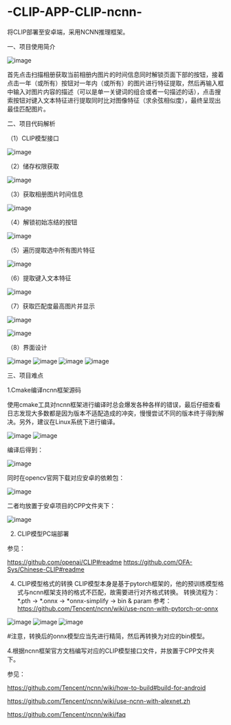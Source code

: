 # -CLIP-APP-CLIP-ncnn-
将CLIP部署至安卓端，采用NCNN推理框架。

一、项目使用简介
  
![image](https://github.com/ChenYusong01/CLIP-imagesearch-APP-powered-by-CLIP-ncnn-Andriod/assets/91783123/e1d5bba0-65d3-461d-b1e6-fefd65a9cbf6)


首先点击扫描相册获取当前相册内图片的时间信息同时解锁页面下部的按钮，接着点击一年（或所有）按钮对一年内（或所有）的图片进行特征提取，然后再输入框中输入对图片内容的描述（可以是单一关键词的组合或者一句描述的话），点击搜索按钮对键入文本特征进行提取同时比对图像特征（求余弦相似度），最终呈现出最佳匹配图片。



二、项目代码解析

（1）CLIP模型接口

 ![image](https://github.com/ChenYusong01/CLIP-imagesearch-APP-powered-by-CLIP-ncnn-Andriod/assets/91783123/082ed3f4-4d6c-4deb-b09d-94ed947deef6)


（2）储存权限获取

![image](https://github.com/ChenYusong01/CLIP-imagesearch-APP-powered-by-CLIP-ncnn-Andriod/assets/91783123/75df53bf-b562-4aeb-8ecd-742097a616a3)



（3）获取相册图片时间信息

 ![image](https://github.com/ChenYusong01/CLIP-imagesearch-APP-powered-by-CLIP-ncnn-Andriod/assets/91783123/60c6b5e9-a145-43d1-935b-0fe0e81b14e8)


（4）解锁初始冻结的按钮

![image](https://github.com/ChenYusong01/CLIP-imagesearch-APP-powered-by-CLIP-ncnn-Andriod/assets/91783123/2d5aaeeb-ae1e-46d0-94f4-f87469650a4c)


（5）遍历提取选中所有图片特征

 ![image](https://github.com/ChenYusong01/CLIP-imagesearch-APP-powered-by-CLIP-ncnn-Andriod/assets/91783123/91535e32-bb16-4f8d-a804-62008133a8dd)


（6）提取键入文本特征

![image](https://github.com/ChenYusong01/CLIP-imagesearch-APP-powered-by-CLIP-ncnn-Andriod/assets/91783123/a3aa66f4-1bca-4391-8857-00d91d6a58f7)


（7）获取匹配度最高图片并显示
 
![image](https://github.com/ChenYusong01/CLIP-imagesearch-APP-powered-by-CLIP-ncnn-Andriod/assets/91783123/1df28945-2f48-4bb3-8f47-544aea92b716)

![image](https://github.com/ChenYusong01/CLIP-imagesearch-APP-powered-by-CLIP-ncnn-Andriod/assets/91783123/9a5c4c32-d5bc-442c-aaee-1100a5aea14f)



（8）界面设计
 
![image](https://github.com/ChenYusong01/CLIP-imagesearch-APP-powered-by-CLIP-ncnn-Andriod/assets/91783123/370e90de-531f-471b-8bd1-72adab8960aa)
![image](https://github.com/ChenYusong01/CLIP-imagesearch-APP-powered-by-CLIP-ncnn-Andriod/assets/91783123/106a7d3a-765d-40c7-b84c-c0b1739a025e)
![image](https://github.com/ChenYusong01/CLIP-imagesearch-APP-powered-by-CLIP-ncnn-Andriod/assets/91783123/88480f3c-fce4-467a-8241-425b16c0524e)
![image](https://github.com/ChenYusong01/CLIP-imagesearch-APP-powered-by-CLIP-ncnn-Andriod/assets/91783123/2d16e82a-1d85-42ce-a689-128fa1bb4812)

 
 
三、项目难点

1.Cmake编译ncnn框架源码

使用cmake工具对ncnn框架进行编译时总会爆发各种各样的错误，最后仔细查看日志发现大多数都是因为版本不适配造成的冲突，慢慢尝试不同的版本终于得到解决。另外，建议在Linux系统下进行编译。

![image](https://github.com/ChenYusong01/CLIP-imagesearch-APP-powered-by-CLIP-ncnn-Andriod/assets/91783123/16184cdb-9f2f-4fc4-b35c-c20581c200c7)
![image](https://github.com/ChenYusong01/CLIP-imagesearch-APP-powered-by-CLIP-ncnn-Andriod/assets/91783123/80ff3d0c-286b-44cd-89d3-c125692fbd00)

 
编译后得到：

![image](https://github.com/ChenYusong01/CLIP-imagesearch-APP-powered-by-CLIP-ncnn-Andriod/assets/91783123/6a076a83-7a6a-4fef-806d-c965e37e5e54)

同时在opencv官网下载对应安卓的依赖包：

![image](https://github.com/ChenYusong01/CLIP-imagesearch-APP-powered-by-CLIP-ncnn-Andriod/assets/91783123/954f3d88-14ab-4570-84b3-7abd343d1d85)

二者均放置于安卓项目的CPP文件夹下：

![image](https://github.com/ChenYusong01/CLIP-imagesearch-APP-powered-by-CLIP-ncnn-Andriod/assets/91783123/bc68712a-dc83-49af-a490-376ba07c4f05)

2. CLIP模型PC端部署
   
参见：

https://github.com/openai/CLIP#readme
https://github.com/OFA-Sys/Chinese-CLIP#readme

4. CLIP模型格式的转换
CLIP模型本身是基于pytorch框架的，他的预训练模型格式与ncnn框架支持的格式不匹配，故需要进行对齐格式转换。
转换流程为： *.pth -> *.onnx -> *onnx-simplify -> bin & param
参考：https://github.com/Tencent/ncnn/wiki/use-ncnn-with-pytorch-or-onnx

![image](https://github.com/ChenYusong01/CLIP-imagesearch-APP-powered-by-CLIP-ncnn-Andriod/assets/91783123/00cd67fc-e9d1-4ea4-a311-39b4dbf059c8)
![image](https://github.com/ChenYusong01/CLIP-imagesearch-APP-powered-by-CLIP-ncnn-Andriod/assets/91783123/96217e0e-f677-4635-8172-ebf129dfa181)
![image](https://github.com/ChenYusong01/CLIP-imagesearch-APP-powered-by-CLIP-ncnn-Andriod/assets/91783123/e95d406e-8835-4e2c-9f13-3636b3526220)

#注意，转换后的onnx模型应当先进行精简，然后再转换为对应的bin模型。

4.根据ncnn框架官方文档编写对应的CLIP模型接口文件，并放置于CPP文件夹下。

参见：

https://github.com/Tencent/ncnn/wiki/how-to-build#build-for-android

https://github.com/Tencent/ncnn/wiki/use-ncnn-with-alexnet.zh

https://github.com/Tencent/ncnn/wiki/faq

